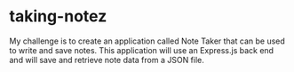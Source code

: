 # taking-notez
My challenge is to create an application called Note Taker that can be used to write and save notes. This application will use an Express.js back end and will save and retrieve note data from a JSON file.
